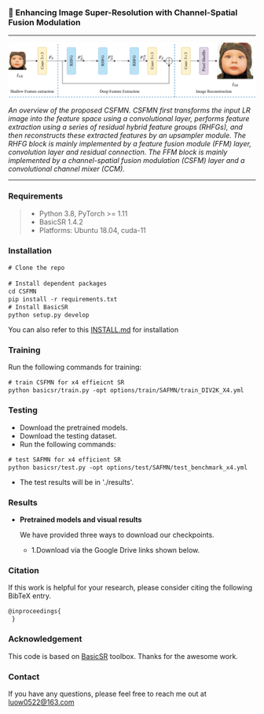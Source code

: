 ### 📖 Enhancing Image Super-Resolution with Channel-Spatial Fusion Modulation

---
<p align="center">
  <img width="800" src="./figs/framework.png">
</p>

*An overview of the proposed CSFMN. CSFMN first transforms the input LR image into the feature space using a convolutional layer, performs feature extraction using a series of residual hybrid feature groups (RHFGs), and then reconstructs these extracted features by an upsampler module. The RHFG block is mainly implemented by a feature fusion module (FFM) layer, convolution layer and residual connection. The FFM block is mainly implemented by a channel-spatial fusion modulation (CSFM) layer and a convolutional channel mixer (CCM).*

---
### Requirements
> - Python 3.8, PyTorch >= 1.11
> - BasicSR 1.4.2
> - Platforms: Ubuntu 18.04, cuda-11

### Installation
```
# Clone the repo

# Install dependent packages
cd CSFMN
pip install -r requirements.txt
# Install BasicSR
python setup.py develop
```
You can also refer to this [INSTALL.md](https://github.com/XPixelGroup/BasicSR/blob/master/docs/INSTALL.md) for installation

### Training
Run the following commands for training:
```
# train CSFMN for x4 effieicnt SR
python basicsr/train.py -opt options/train/SAFMN/train_DIV2K_X4.yml
```
### Testing 
- Download the pretrained models.
- Download the testing dataset.
- Run the following commands:
```
# test SAFMN for x4 efficient SR
python basicsr/test.py -opt options/test/SAFMN/test_benchmark_x4.yml
```
- The test results will be in './results'.

### Results
- **Pretrained models and visual results**

  We have provided three ways to download our checkpoints.
    -  1.Download via the Google Drive links shown below.

### Citation
If this work is helpful for your research, please consider citing the following BibTeX entry.
```
@inproceedings{
 }
 ```


### Acknowledgement
This code is based on [BasicSR](https://github.com/XPixelGroup/BasicSR) toolbox. Thanks for the awesome work.

### Contact
If you have any questions, please feel free to reach me out at luow0522@163.com

